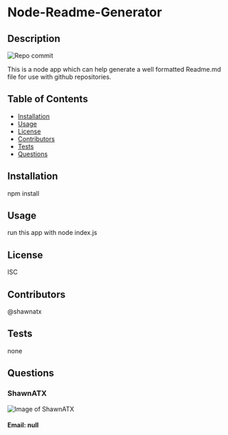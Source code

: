 
  # Node-Readme-Generator

  ## Description

  ![Repo commit](https://img.shields.io/github/last-commit/ShawnATX/Node-Readme-Generator)

  This is a node app which can help generate a well formatted Readme.md file for use with github repositories.
  
  ## Table of Contents

  * [Installation](#installation)
  * [Usage](#usage)
  * [License](#license)
  * [Contributors](#contributors)
  * [Tests](#tests)
  * [Questions](#questions)
  

  ## Installation

  npm install

  ## Usage

  run this app with node index.js

  ## License

  ISC

  ## Contributors

  @shawnatx

  ## Tests

  none

  ## Questions

  ### ShawnATX
  ![Image of ShawnATX](https://avatars2.githubusercontent.com/u/37752327?v=4)
  #### Email: null
  
  